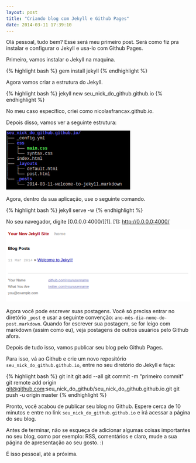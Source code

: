 ```yaml
---
layout: post
title: "Criando blog com Jekyll e Github Pages"
date: 2014-03-11 17:39:10
---
```


Olá pessoal, tudo bem? Esse será meu primeiro post. Será como fiz pra instalar e configurar o Jekyll e usa-lo com Github Pages.

Primeiro, vamos instalar o Jekyll na maquina. 

{% highlight bash %}
gem install jekyll
{% endhighlight %}

Agora vamos criar a estrutura do Jekyll.

{% highlight bash %}
jekyll new seu_nick_do_github.github.io
{% endhighlight  %}

No meu caso específico, criei como nicolasfrancax.github.io. 

Depois disso, vamos ver a seguinte estrutura:

[![Tree](/images/tree-jekyll.png)](/images/tree-jekyll.png)

Agora, dentro da sua aplicação, use o seguinte comando.

{% highlight bash %}
jekyll serve -w
{% endhighlight %}

No seu navegador, digite [0.0.0.0:4000/][1].
[1]: http://0.0.0.0:4000/

[![Hello-World](/images/hello-world-jekyll.png)](/images/hello-world-jekyll.png)

Agora você pode escrever suas postagens. Você só precisa entrar no diretório `_post` e usar a seguinte convenção: `ano-mês-dia-nome-do-post.markdown`. Quando for escrever sua postagem, se for leigo com markdown (assim como eu), veja postagens de outros usuários pelo Github afora.

Depois de tudo isso, vamos publicar seu blog pelo Github Pages.

Para isso, vá ao Github e crie um novo repositório `seu_nick_do_github.github.io`, entre no seu diretório do Jekyll e faça:

{% highlight bash %}
git init
git add --all
git commit -m "primeiro commit"
git remote add origin git@github.com:seu_nick_do_github/seu_nick_do_github.github.io.git
git push -u origin master
{% endhighlight %}

Pronto, você acabou de publicar seu blog no Github. Espere cerca de 10 minutos e entre no link `seu_nick_do_github.github.io` e irá acessar a página do seu blog.

Antes de terminar, não se esqueça de adicionar algumas coisas importantes no seu blog, como por exemplo: RSS, comentários e claro, mude a sua página de apresentação ao seu gosto. :)

É isso pessoal, até a próxima.
